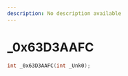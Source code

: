 ```yaml
---
description: No description available 
---
```


# _0x63D3AAFC

```cpp
int _0x63D3AAFC(int _Unk0);
```